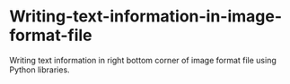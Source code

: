 # Writing-text-information-in-image-format-file
Writing text information in right bottom corner of image format file using Python libraries.
